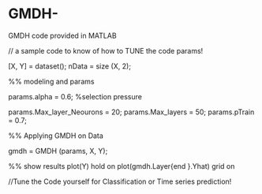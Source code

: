 # GMDH-
GMDH code provided in MATLAB

// a sample code to know of how to TUNE the code params!

[X, Y] = dataset();
nData = size (X, 2);

%% modeling and params

params.alpha = 0.6;           %selection pressure

params.Max_layer_Neourons = 20;
params.Max_layers = 50;
params.pTrain = 0.7;

%% Applying GMDH on Data

gmdh = GMDH (params, X, Y);

%% show results
plot(Y)
hold on 
plot(gmdh.Layer{end }.Yhat)
grid on

//Tune the Code yourself for  Classification or Time series prediction!
